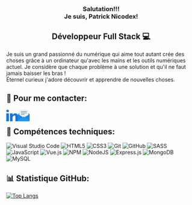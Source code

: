 <h3 align="center"> Salutation!!!  
<br> Je suis, Patrick Nicodex!</h3>
<h2 align='center' >Développeur Full Stack 💻</h2>
  
  Je suis un grand passionné du numérique qui aime tout autant crée des choses grâce à un ordinateur qu'avec les mains et les outils numériques actuel. Je considère que chaque problème à une solution et qu'il ne faut jamais baisser les bras !
  <br> Éternel curieux j'adore découvrir et apprendre de nouvelles choses.
  <br>
  
  ## 📠 Pour me contacter:
  <a href="https://linkedin.com/in/NCDX"><img align="left" src="images/linkedin.png" alt="Patrick Nicodex | LinkedIn" width="31px"/></a>
  <a href="mailto:patricknicodex@gmail.com"><img align="left" src="images/email.png" alt="Patrick Nicodex | email" width="31px"/></a>
  <br>

  ## 🦾 Compétences techniques:
  ![Visual Studio Code](https://img.shields.io/badge/VisualStudioCode-0078d7.svg?style=for-the-badge&logo=visual-studio-code&logoColor=white)
  ![HTML5](https://img.shields.io/badge/html5-%23E34F26.svg?style=for-the-badge&logo=html5&logoColor=white)
  ![CSS3](https://img.shields.io/badge/css3-%231572B6.svg?style=for-the-badge&logo=css3&logoColor=white)
  ![Git](https://img.shields.io/badge/git-%23F05033.svg?style=for-the-badge&logo=git&logoColor=white)
  ![GitHub](https://img.shields.io/badge/github-%23121011.svg?style=for-the-badge&logo=github&logoColor=white)
  ![SASS](https://img.shields.io/badge/SASS-hotpink.svg?style=for-the-badge&logo=SASS&logoColor=white)
  ![JavaScript](https://img.shields.io/badge/javascript-%23323330.svg?style=for-the-badge&logo=javascript&logoColor=%23F7DF1E)
  ![Vue.js](https://img.shields.io/badge/vuejs-%2335495e.svg?style=for-the-badge&logo=vuedotjs&logoColor=%234FC08D)
  ![NPM](https://img.shields.io/badge/NPM-%23000000.svg?style=for-the-badge&logo=npm&logoColor=white)
  ![NodeJS](https://img.shields.io/badge/node.js-6DA55F?style=for-the-badge&logo=node.js&logoColor=white)
  ![Express.js](https://img.shields.io/badge/express.js-%23404d59.svg?style=for-the-badge&logo=express&logoColor=%2361DAFB)
  ![MongoDB](https://img.shields.io/badge/MongoDB-%234ea94b.svg?style=for-the-badge&logo=mongodb&logoColor=white)
  ![MySQL](https://img.shields.io/badge/mysql-%2300f.svg?style=for-the-badge&logo=mysql&logoColor=white)
  <br>
  
  ## 📊 Statistique GitHub:

[![Top Langs](https://github-readme-stats.vercel.app/api/top-langs/?username=PatrickNCDX&layout=compact)](https://github.com/PatrickNCDX/github-readme-stats)
<!-- ![Anurag's GitHub stats](https://github-readme-stats.vercel.app/api?username=PatrickNCDX&show_icons=true) -->
